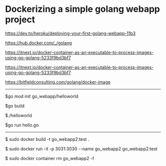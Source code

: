 # Dockerizing a simple golang webapp project
https://dev.to/heroku/deploying-your-first-golang-webapp-11b3 

https://hub.docker.com/_/golang 

https://itnext.io/docker-container-as-an-executable-to-process-images-using-go-golang-5233f9bd3bf7 

https://itnext.io/docker-container-as-an-executable-to-process-images-using-go-golang-5233f9bd3bf7

https://bitfieldconsulting.com/golang/docker-image 


---
$go mod init go_webapp/helloworld

$go build

$./helloworld

$go run hello.go


---
$ sudo docker build -t go_webapp2:test .

$ sudo docker run -it -p 3031:3030 --name go_webapp2 go_webapp2:test

$ sudo docker container rm go_webapp2 -f